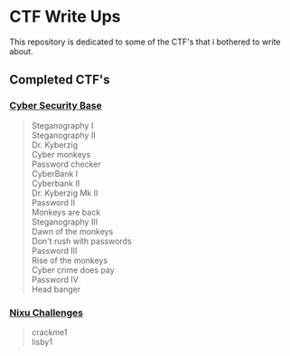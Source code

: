 # CTF Write Ups

This repository is dedicated to some of the CTF's that i bothered to write about.

## Completed CTF's

### [Cyber Security Base](https://capture-the-flag.testmycode.io/)

>Steganography I\
Steganography II\
Dr. Kyberzig\
Cyber monkeys\
Password checker\
CyberBank I\
Cyberbank II\
Dr. Kyberzig Mk II\
Password II\
Monkeys are back\
Steganography III\
Dawn of the monkeys\
Don't rush with passwords\
Password III\
Rise of the monkeys\
Cyber crime does pay\
Password IV\
Head banger 

### [Nixu Challenges](https://thenixuchallenge.com/)

>crackme1\
lisby1
